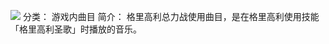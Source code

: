 ![](//static.kivo.wiki/images/music/cover/Z3smtDDR10hnT4CRILCLwZhVs3GxqGEx.png)
分类： 游戏内曲目
简介：
格里高利总力战使用曲目，是在格里高利使用技能「格里高利圣歌」时播放的音乐。
